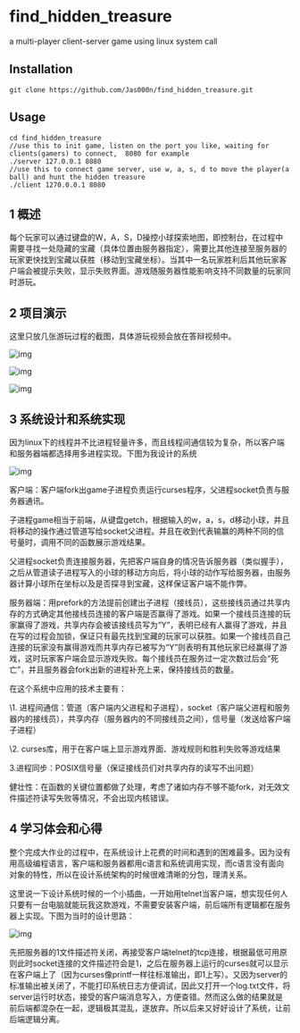 # find_hidden_treasure

a multi-player client-server game using linux system call

## Installation
    git clone https://github.com/Jas000n/find_hidden_treasure.git
## Usage
    cd find_hidden_treasure
    //use this to init game, listen on the port you like, waiting for clients(gamers) to connect,  8080 for example
    ./server 127.0.0.1 8080 
    //use this to connect game server, use w, a, s, d to move the player(a ball) and hunt the hidden treasure
    ./client 1270.0.0.1 8080 	

## 1   概述

每个玩家可以通过键盘的W，A，S，D操控小球探索地图，即控制台，在过程中需要寻找一处隐藏的宝藏（具体位置由服务器指定），需要比其他连接至服务器的玩家更快找到宝藏以获胜（移动到宝藏坐标）。当其中一名玩家胜利后其他玩家客户端会被提示失败，显示失败界面。游戏随服务器性能影响支持不同数量的玩家同时游玩。

## 2   项目演示

这里只放几张游玩过程的截图，具体游玩视频会放在答辩视频中。

![img](https://tva1.sinaimg.cn/large/e6c9d24egy1h1drdbx647j20jy0b8t9c.jpg)

![img](https://tva1.sinaimg.cn/large/e6c9d24egy1h1drdcpvglj20jx0b73z4.jpg)

![img](https://tva1.sinaimg.cn/large/e6c9d24egy1h1drda87nij20jx0b7aaq.jpg)

## 3   系统设计和系统实现

因为linux下的线程并不比进程轻量许多，而且线程间通信较为复杂，所以客户端和服务器端都选择用多进程实现。下图为我设计的系统

![img](https://tva1.sinaimg.cn/large/e6c9d24egy1h1drdayqyoj20zb0ec3zj.jpg)

 

客户端：客户端fork出game子进程负责运行curses程序，父进程socket负责与服务器通讯。

 

子进程game相当于前端，从键盘getch，根据输入的w，a，s，d移动小球，并且将移动的操作通过管道写给socket父进程。并且在收到代表输赢的两种不同的信号量时，调用不同的函数展示游戏结果。

父进程socket负责连接服务器，先把客户端自身的情况告诉服务器（类似握手），之后从管道读子进程写入的小球的移动方向后，将小球的动作写给服务器，由服务器计算小球所在坐标以及是否探寻到宝藏，这样保证客户端不能作弊。

 

服务器端：用prefork的方法提前创建出子进程（接线员），这些接线员通过共享内存的方式确定其他接线员连接的客户端是否赢得了游戏。如果一个接线员连接的玩家赢得了游戏，共享内存会被该接线员写为“Y”，表明已经有人赢得了游戏，并且在写的过程会加锁，保证只有最先找到宝藏的玩家可以获胜。如果一个接线员自己连接的玩家没有赢得游戏而共享内存已被写为“Y”则表明有其他玩家已经赢得了游戏，这时玩家客户端会显示游戏失败。每个接线员在服务过一定次数过后会“死亡”，并且服务器会fork出新的进程补充上来，保持接线员的数量。

 

在这个系统中应用的技术主要有：

\1. 进程间通信：管道（客户端内父进程和子进程），socket（客户端父进程和服务器内的接线员），共享内存（服务器内的不同接线员之间），信号量（发送给客户端子进程）

\2. curses库，用于在客户端上显示游戏界面、游戏规则和胜利失败等游戏结果

3.进程同步：POSIX信号量（保证接线员们对共享内存的读写不出问题）

 

健壮性：在函数的关键位置都做了处理，考虑了诸如内存不够不能fork，对无效文件描述符读写失败等情况，不会出现内核错误。

## 4   学习体会和心得

 

整个完成大作业的过程中，在系统设计上花费的时间和遇到的困难最多。因为没有用高级编程语言，客户端和服务器都用c语言和系统调用实现，而c语言没有面向对象的特性，所以在设计系统架构的时候很难清晰的分包，理清关系。

这里说一下设计系统时候的一个小插曲，一开始用telnet当客户端，想实现任何人只要有一台电脑就能玩我这款游戏，不需要安装客户端，前后端所有逻辑都在服务器上实现。下图为当时的设计思路：

![img](https://tva1.sinaimg.cn/large/e6c9d24egy1h1drdd7suhj20z90b3jse.jpg)

先把服务器的1文件描述符关闭，再接受客户端telnet的tcp连接，根据最低可用原则此时socket连接的文件描述符会是1，之后在服务器上运行的curses就可以显示在客户端上了（因为curses像printf一样往标准输出，即1上写）。又因为server的标准输出被关闭了，不能打印系统日志方便调试，因此又打开一个log.txt文件，将server运行时状态，接受的客户端消息写入，方便查错。然而这么做的结果就是前后端都混杂在一起，逻辑极其混乱，遂放弃。所以后来又好好设计了系统，让前后端逻辑分离。
